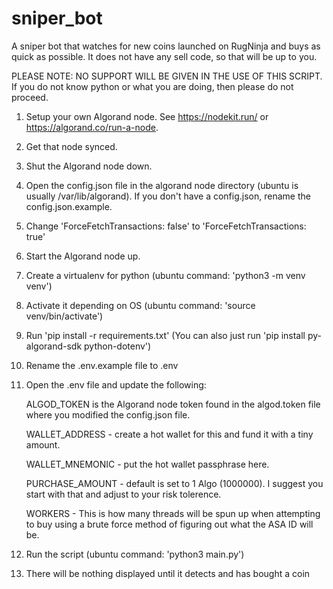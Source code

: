 # sniper_bot
A sniper bot that watches for new coins launched on RugNinja and buys as quick as possible. It does not have any sell code, so that will be up to you.

PLEASE NOTE: NO SUPPORT WILL BE GIVEN IN THE USE OF THIS SCRIPT. If you do not know python or what you are doing, then please do not proceed.

1. Setup your own Algorand node. See https://nodekit.run/ or https://algorand.co/run-a-node.
2. Get that node synced.
3. Shut the Algorand node down.
4. Open the config.json file in the algorand node directory (ubuntu is usually /var/lib/algorand). If you don't have a config.json, rename the config.json.example.
5. Change 'ForceFetchTransactions: false' to 'ForceFetchTransactions: true' 
6. Start the Algorand node up.
7. Create a virtualenv for python (ubuntu command: 'python3 -m venv venv')
8. Activate it depending on OS (ubuntu command: 'source venv/bin/activate')
9. Run 'pip install -r requirements.txt' (You can also just run 'pip install py-algorand-sdk python-dotenv')
10. Rename the .env.example file to .env
11. Open the .env file and update the following:
   
     ALGOD_TOKEN is the Algorand node token found in the algod.token file where you modified the config.json file.
    
     WALLET_ADDRESS - create a hot wallet for this and fund it with a tiny amount.
   
     WALLET_MNEMONIC - put the hot wallet passphrase here.
   
     PURCHASE_AMOUNT - default is set to 1 Algo (1000000). I suggest you start with that and adjust to your risk tolerence.
   
     WORKERS - This is how many threads will be spun up when attempting to buy using a brute force method of figuring out what the ASA ID will be.
12. Run the script (ubuntu command: 'python3 main.py')
13. There will be nothing displayed until it detects and has bought a coin
